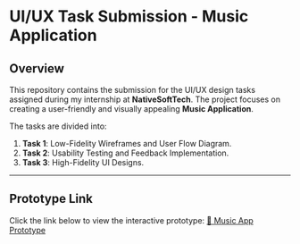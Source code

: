 # UI/UX Task Submission - Music Application

## Overview
This repository contains the submission for the UI/UX design tasks assigned during my internship at **NativeSoftTech**. The project focuses on creating a user-friendly and visually appealing **Music Application**.

The tasks are divided into:
1. **Task 1**: Low-Fidelity Wireframes and User Flow Diagram.
2. **Task 2**: Usability Testing and Feedback Implementation.
3. **Task 3**: High-Fidelity UI Designs.

---

## Prototype Link
Click the link below to view the interactive prototype:
[🎵 Music App Prototype](https://www.figma.com/proto/Afjtb9kAeRoJYqRQJ7HClq/Task1?node-id=0-1&p=f&t=nWbon5RtvFdViP6d-0&scaling=min-zoom&content-scaling=fixed&starting-point-node-id=30%3A54)  

